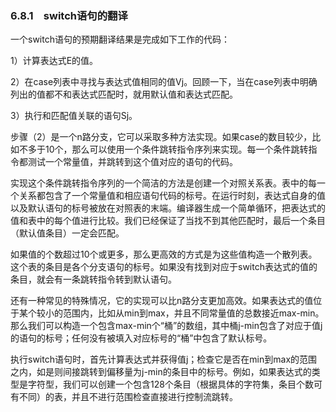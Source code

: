 ### 6.8.1　switch语句的翻译

一个switch语句的预期翻译结果是完成如下工作的代码：

1）计算表达式E的值。

2）在case列表中寻找与表达式值相同的值Vj。回顾一下，当在case列表中明确列出的值都不和表达式匹配时，就用默认值和表达式匹配。

3）执行和匹配值关联的语句Sj。

步骤（2）是一个n路分支，它可以采取多种方法实现。如果case的数目较少，比如不多于10个，那么可以使用一个条件跳转指令序列来实现。每一个条件跳转指令都测试一个常量值，并跳转到这个值对应的语句的代码。

实现这个条件跳转指令序列的一个简洁的方法是创建一个对照关系表。表中的每一个关系都包含了一个常量值和相应语句代码的标号。在运行时刻，表达式自身的值以及默认语句的标号被放在对照表的末端。编译器生成一个简单循环，把表达式的值和表中的每个值进行比较。我们已经保证了当找不到其他匹配时，最后一个条目（默认值条目）一定会匹配。

如果值的个数超过10个或更多，那么更高效的方式是为这些值构造一个散列表。这个表的条目是各个分支语句的标号。如果没有找到对应于switch表达式的值的条目，就会有一条跳转指令转到默认语句。

还有一种常见的特殊情况，它的实现可以比n路分支更加高效。如果表达式的值位于某个较小的范围内，比如从min到max，并且不同常量值的总数接近max-min。那么我们可以构造一个包含max-min个“桶”的数组，其中桶j-min包含了对应于值j的语句的标号；任何没有被填入对应标号的“桶”中包含了默认标号。

执行switch语句时，首先计算表达式并获得值j；检查它是否在min到max的范围之内，如是则间接跳转到偏移量为j-min的条目中的标号。例如，如果表达式的类型是字符型，我们可以创建一个包含128个条目（根据具体的字符集，条目个数可有不同）的表，并且不进行范围检查直接进行控制流跳转。
